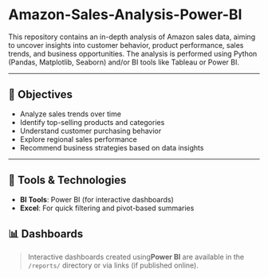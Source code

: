 # Amazon-Sales-Analysis-Power-BI

This repository contains an in-depth analysis of Amazon sales data, aiming to uncover insights into customer behavior, product performance, sales trends, and business opportunities. The analysis is performed using Python (Pandas, Matplotlib, Seaborn) and/or BI tools like Tableau or Power BI.

---

## 📌 Objectives

- Analyze sales trends over time
- Identify top-selling products and categories
- Understand customer purchasing behavior
- Explore regional sales performance
- Recommend business strategies based on data insights

---

## 🧰 Tools & Technologies

- **BI Tools**:  Power BI (for interactive dashboards)
- **Excel**: For quick filtering and pivot-based summaries


## 📊 Dashboards

> Interactive dashboards created using**Power BI** are available in the `/reports/` directory or via links (if published online).
